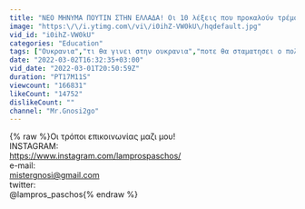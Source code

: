 ```yaml
---
title: "ΝΕΟ ΜΗΝΥΜΑ ΠΟΥΤΙΝ ΣΤΗΝ ΕΛΛΑΔΑ! Οι 10 λέξεις που προκαλούν τρέμουλο!"
image: "https:\/\/i.ytimg.com\/vi\/i0ihZ-VW0kU\/hqdefault.jpg"
vid_id: "i0ihZ-VW0kU"
categories: "Education"
tags: ["Ουκρανια","τι θα γινει στην ουκρανια","ποτε θα σταματησει ο πολεμος στην Ουκρανια"]
date: "2022-03-02T16:32:35+03:00"
vid_date: "2022-03-01T20:50:59Z"
duration: "PT17M11S"
viewcount: "166831"
likeCount: "14752"
dislikeCount: ""
channel: "Mr.Gnosi2go"
---
```

{% raw %}Οι τρόποι επικοινωνίας μαζι μου! <br />INSTAGRAM:<br /><a rel="nofollow" target="blank" href="https://www.instagram.com/lamprospaschos/">https://www.instagram.com/lamprospaschos/</a> <br />e-mail: <br />mistergnosi@gmail.com <br />twitter: <br />@lampros_paschos{% endraw %}
